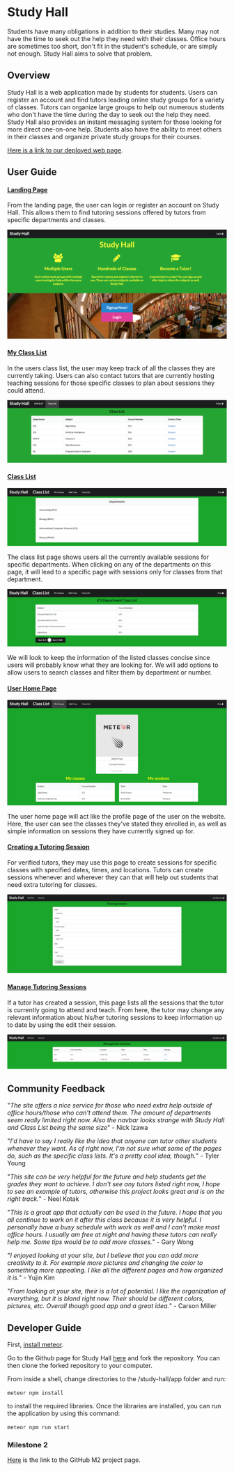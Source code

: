 # Study Hall

Students have many obligations in addition to their studies. Many may not have the time to seek out the help they need with their classes. Office hours are sometimes too short, don't fit in the student's schedule, or are simply not enough. Study Hall aims to solve that problem. 

## Overview

Study Hall is a web application made by students for students. Users can register an account and find tutors leading online study groups for a variety of classes. Tutors can organize large groups to help out numerous students who don't have the time during the day to seek out the help they need. Study Hall also provides an instant messaging system for those looking for more direct one-on-one help. Students also have the ability to meet others in their classes and organize private study groups for their courses. 

[Here is a link to our deployed web page](http://studyhall.meteorapp.com).

## User Guide

#### [Landing Page](http://studyhall.meteorapp.com/#/)

From the landing page, the user can login or register an account on Study Hall. This allows them to find tutoring sessions offered by tutors from specific departments and classes. 

<img src="doc/images/landing.png">

#### [My Class List](http://studyhall.meteorapp.com/#/list)

In the users class list, the user may keep track of all the classes they are currently taking. Users can also contact tutors that are currently hosting teaching sessions for those specific classes to plan about sessions they could attend.

<img src="doc/images/classlist.png">

#### [Class List](http://studyhall.meteorapp.com/#/ClassList)

<img src="doc/images/theclasslist.png">

The class list page shows users all the currently available sessions for specific departments. When clicking on any of the departments on this page, it will lead to a specific page with sessions only for classes from that department.

<img src="doc/images/specificclasslist.png">

We will look to keep the information of the listed classes concise since users will probably know what they are looking for. We will add options to allow users to search classes and filter them by department or number.  


#### [User Home Page](http://studyhall.meteorapp.com/#/userhome)

<img src="doc/images/userhome.png">

The user home page will act like the profile page of the user on the website. Here, the user can see the classes they've stated they enrolled in, as well as simple information on sessions they have currently signed up for.


#### [Creating a Tutoring Session](http://studyhall.meteorapp.com/#/create-session)

For verified tutors, they may use this page to create sessions for specific classes with specified dates, times, and locations. Tutors can create sessions whenever and wherever they can that will help out students that need extra tutoring for classes.

<img src="doc/images/createsession.png">


#### [Manage Tutoring Sessions](http://studyhall.meteorapp.com/#/manage-session)

If a tutor has created a session, this page lists all the sessions that the tutor is currently going to attend and teach. From here, the tutor may change any relevant information about his/her tutoring sessions to keep information up to date by using the edit their session.

<img src="doc/images/managesession.png">

## Community Feedback

"_The site offers a nice service for those who need extra help outside of office hours/those who can't attend them. The amount of departments seem really limited right now. Also the navbar looks strange with Study Hall and Class List being the same size_" - Nick Izawa

"_I'd have to say I really like the idea that anyone can tutor other students whenever they want. As of right now, I'm not sure what some of the pages do, such as the specific class lists. It's a pretty cool idea, though._" - Tyler Young

"_This site can be very helpful for the future and help students get the grades they want to achieve. I don't see any tutors listed right now, I hope to see an example of tutors, otherwise this project looks great and is on the right track._" - Neel Kotak 

"_This is a great app that actually can be used in the future. I hope that you all continue to work on it after this class because it is very helpful. I personally have a busy schedule with work as well and I can't make most office hours. I usually am free at night and having these tutors can really help me. Some tips would be to add more classes._" - Gary Wong 

"_I enjoyed looking at your site, but I believe that you can add more creativity to it. For example more pictures and changing the color to something more appealing. I like all the different pages and how organized it is._" - Yujin Kim 

"_From looking at your site, their is a lot of potential. I like the organization of everything, but it is bland right now. Their should be different colors, pictures, etc. Overall though good app and a great idea._" - Carson Miller

## Developer Guide

First, [install meteor](https://www.meteor.com/install).

Go to the Github page for Study Hall [here](https://github.com/study-hall/study-hall) and fork the repository. You can then clone the forked repository to your computer.

From inside a shell, change directories to the /study-hall/app folder and run:

`meteor npm install`

to install the required libraries.
Once the libraries are installed, you can run the application by using this command:

`meteor npm run start`

### Milestone 2

[Here](https://github.com/study-hall/study-hall/projects/2) is the link to the GitHub M2 project page.
